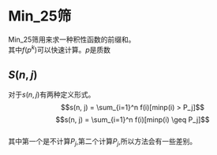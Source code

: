 # Min_25筛
Min_25筛用来求一种积性函数的前缀和。  
其中$f(p^k)$可以快速计算。$p$是质数


## $S(n, j)$
对于$s(n, j)$有两种定义形式。  
$$s(n, j) = \sum_{i=1}^n f(i)[minp(i) > P_j]$$
$$s(n, j) = \sum_{i=1}^n f(i)[minp(i) \geq P_j]$$  
其中第一个是不计算$P_j$,第二个计算$P_j$,所以方法会有一些差别。
